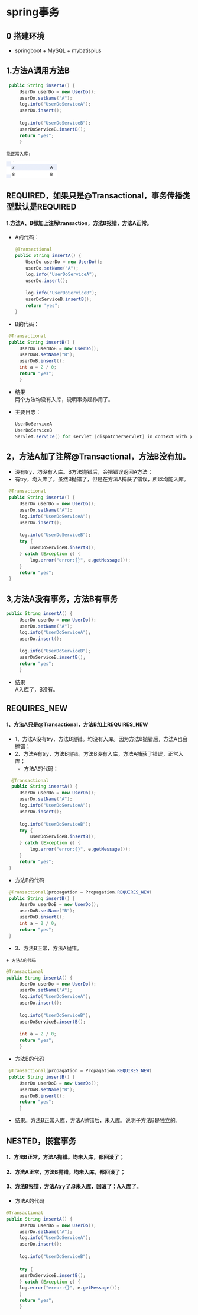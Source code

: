 # spring事务
## 0 搭建环境
  * springboot + MySQL + mybatisplus

## 1.方法A调用方法B  
   ```java
    public String insertA() {
        UserDo userDo = new UserDo();
        userDo.setName("A");
        log.info("UserDoServiceA");
        userDo.insert();

        log.info("UserDoServiceB");
        userDoServiceB.insertB();
        return "yes";
        }
   ```
    能正常入库:
![img.png](picture/img.png)
## REQUIRED，如果只是@Transactional，事务传播类型默认是REQUIRED

#### 1.方法A、B都加上注解transaction，方法B报错，方法A正常。
  * A的代码：  
    ```java
    @Transactional
    public String insertA() {
        UserDo userDo = new UserDo();
        userDo.setName("A");
        log.info("UserDoServiceA");
        userDo.insert();

        log.info("UserDoServiceB");
        userDoServiceB.insertB();
        return "yes";
    }
    ```
  * B的代码：  
   ```java
    @Transactional
    public String insertB() {
        UserDo userDoB = new UserDo();
        userDoB.setName("B");
        userDoB.insert();
        int a = 2 / 0;
        return "yes";
        }
   ```
   * 结果  
     两个方法均没有入库，说明事务起作用了。  

   * 主要日志：  
     ```java
     UserDoServiceA  
     UserDoServiceB  
     Servlet.service() for servlet [dispatcherServlet] in context with path [/api] threw exception [Request processing failed: java.lang.ArithmeticException: / by zero] with root cause
     ```
## 2，方法A加了注解@Transactional，方法B没有加。
   * 没有try，均没有入库。B方法抛错后，会把错误返回A方法；
   * 有try，均入库了。虽然B抛错了，但是在方法A捕获了错误，所以均能入库。
   ```java
    @Transactional
    public String insertA() {
        UserDo userDo = new UserDo();
        userDo.setName("A");
        log.info("UserDoServiceA");
        userDo.insert();

        log.info("UserDoServiceB");
        try {
            userDoServiceB.insertB();
        } catch (Exception e) {
            log.error("error:{}", e.getMessage());
        }
        return "yes";
    }
   ```

## 3,方法A没有事务，方法B有事务  
   ```java
   public String insertA() {
        UserDo userDo = new UserDo();
        userDo.setName("A");
        log.info("UserDoServiceA");
        userDo.insert();

        log.info("UserDoServiceB");
        userDoServiceB.insertB();
        return "yes";
        }
   ```
   * 结果  
     A入库了，B没有。
## REQUIRES_NEW

#### 1、方法A只是@Transactional，方法B加上REQUIRES_NEW
   * 1、方法A没有try，方法B抛错。均没有入库。因为方法B抛错后，方法A也会抛错；
   * 2、方法A有try，方法B抛错。方法B没有入库，方法A捕获了错误，正常入库；  
     + 方法A的代码：  
   ```java
     @Transactional
     public String insertA() {
        UserDo userDo = new UserDo();
        userDo.setName("A");
        log.info("UserDoServiceA");
        userDo.insert();

        log.info("UserDoServiceB");
        try {
            userDoServiceB.insertB();
        } catch (Exception e) {
            log.error("error:{}", e.getMessage());
        }
        return "yes";
    }
   ```
   + 方法B的代码
   ```java
    @Transactional(propagation = Propagation.REQUIRES_NEW)
    public String insertB() {
        UserDo userDoB = new UserDo();
        userDoB.setName("B");
        userDoB.insert();
        int a = 2 / 0;
        return "yes";
    }
   ```  
   * 3、方法B正常，方法A抛错。  
    
    + 方法A的代码  
   ```java
   @Transactional
   public String insertA() {
        UserDo userDo = new UserDo();
        userDo.setName("A");
        log.info("UserDoServiceA");
        userDo.insert();

        log.info("UserDoServiceB");
        userDoServiceB.insertB();

        int a = 2 / 0;
        return "yes";
        }
   ``` 
   + 方法B的代码  
   ```java
    @Transactional(propagation = Propagation.REQUIRES_NEW)
    public String insertB() {
        UserDo userDoB = new UserDo();
        userDoB.setName("B");
        userDoB.insert();
        return "yes";
        }
   ```
   + 结果。方法B正常入库，方法A抛错后，未入库。说明子方法B是独立的。
## NESTED，嵌套事务
  #### 1、方法B正常，方法A抛错。均未入库，都回滚了；
  #### 2、方法A正常，方法B抛错。均未入库，都回滚了；
  #### 3、方法B报错，方法Atry了.B未入库，回滚了；A入库了。
   * 方法A的代码  
   ```java
   @Transactional
   public String insertA() {
        UserDo userDo = new UserDo();
        userDo.setName("A");
        log.info("UserDoServiceA");
        userDo.insert();

        log.info("UserDoServiceB");

        try {
        userDoServiceB.insertB();
        } catch (Exception e) {
        log.error("error:{}", e.getMessage());
        }
        return "yes";
        }
   ```
      
